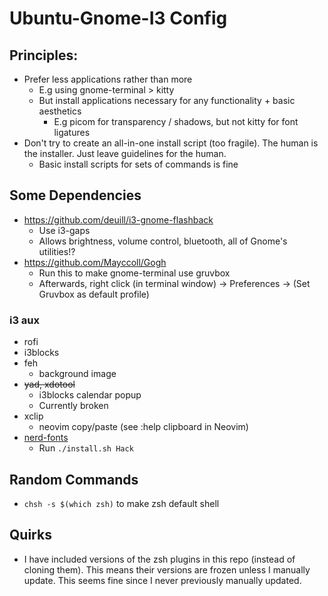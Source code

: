 # Ubuntu-Gnome-I3 Config

## Principles:
- Prefer less applications rather than more
    - E.g using gnome-terminal > kitty
    - But install applications necessary for any functionality + basic aesthetics
    	- E.g picom for transparency / shadows, but not kitty for font ligatures
- Don't try to create an all-in-one install script (too fragile). The human is the installer.
  Just leave guidelines for the human.
  - Basic install scripts for sets of commands is fine

## Some Dependencies
- https://github.com/deuill/i3-gnome-flashback
  - Use i3-gaps
  - Allows brightness, volume control, bluetooth, all of Gnome's utilities!?
- https://github.com/Mayccoll/Gogh
  - Run this to make gnome-terminal use gruvbox
  - Afterwards, right click (in terminal window) -> Preferences -> (Set Gruvbox as default profile)

### i3 aux
- rofi
- i3blocks
- feh
  - background image
- ~~yad, xdotool~~
  - i3blocks calendar popup
  - Currently broken
- xclip
  - neovim copy/paste (see :help clipboard in Neovim)
- [nerd-fonts](https://github.com/ryanoasis/nerd-fonts)
  - Run `./install.sh Hack`

## Random Commands
- `chsh -s $(which zsh)` to make zsh default shell

## Quirks
- I have included versions of the zsh plugins in this repo (instead of cloning them).
  This means their versions are frozen unless I manually update. This seems fine
  since I never previously manually updated.
